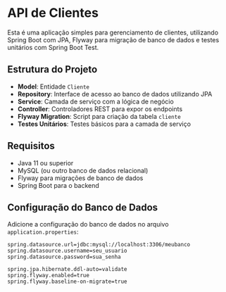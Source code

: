 # API de Clientes

Esta é uma aplicação simples para gerenciamento de clientes, utilizando Spring Boot com JPA, Flyway para migração de banco de dados e testes unitários com Spring Boot Test.

## Estrutura do Projeto

- **Model**: Entidade `Cliente`
- **Repository**: Interface de acesso ao banco de dados utilizando JPA
- **Service**: Camada de serviço com a lógica de negócio
- **Controller**: Controladores REST para expor os endpoints
- **Flyway Migration**: Script para criação da tabela `cliente`
- **Testes Unitários**: Testes básicos para a camada de serviço

## Requisitos

- Java 11 ou superior
- MySQL (ou outro banco de dados relacional)
- Flyway para migrações de banco de dados
- Spring Boot para o backend

## Configuração do Banco de Dados

Adicione a configuração do banco de dados no arquivo `application.properties`:

```properties
spring.datasource.url=jdbc:mysql://localhost:3306/meubanco
spring.datasource.username=seu_usuario
spring.datasource.password=sua_senha

spring.jpa.hibernate.ddl-auto=validate
spring.flyway.enabled=true
spring.flyway.baseline-on-migrate=true
